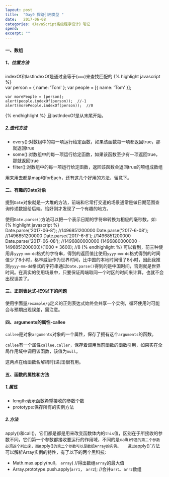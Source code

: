 ```yaml
---
layout: post
title:  "Day9 探路引用类型 "
date:   2017-06-08
categories: 《JavaScript高级程序设计》笔记
spend: 
excerpt: ""
---
```

#### 一、数组
##### 1、位置方法
indexOf和lastIndexOf是通过全等于(`===`)来查找匹配的
{% highlight javascript %}  
    var person = { name: 'Tom' };
    var people = [{ name: 'Tom' }];
    
    var morePeople = [person];
    alert(people.indexOf(person));  //-1
    alert(morePeople.indexOf(person));  //0    
{% endhighlight %} 
且lastIndexOf是从末尾开始。
##### 2.迭代方法
* every():对数组中的每一项运行给定函数，如果该函数每一项都返回true，那就返回true
* some():对数组中的每一项运行给定函数，如果该函数至少有一项返回true，那就返回true
* filter():对数组中的每一项运行给定函数，返回该函数会返回true的项组成数组  

用来用去都是map和forEach，还有这几个好用的方法，留意下。
#### 二、有趣的Date对象
提到`Date`对象就是一大堆的方法，前端和它常打交道的场景通常是做日期范围查询传递数据给后端。恰好刚才发现了一个有趣的地方。

使用`Date.parse()`方法可以把一个表示日期的字符串转换为相应的毫秒数，如:
{% highlight javascript %}  
    Date.parse('2017-06-8');     //1496851200000 
    Date.parse('2017-6-08');     //1496851200000 
    Date.parse('2017-6-8');      //1496851200000
    Date.parse('2017-06-08');    //1496880000000
    (1496880000000 - 1496851200000)/(1000 * 3600);  //8
{% endhighlight %} 
可以看到，前三种使用非`yyyy-mm-dd`格式的字符串，得到的返回值比使用`yyyy-mm-dd`格式得到的时间值少了8小时，格林威治作为世界时间，比中国的本地时间慢了8小时，因此我推测`yyyy-mm-dd`格式的字符串通过`Date.parse()`得到的是中国时间，否则就是世界时间。在真实的使用场景中，只要保证两端取同一个时区的时间来计算，也就不会出现误差了。
#### 三、正则表达式-IE9以下的问题
使用字面量`/example/g`定义的正则表达式始终会共享一个实例，循环使用时可能会与预期出现误差，需注意。
#### 四、arguments的属性-callee
`callee`是对象`arguments`对象的一个属性，保存了拥有这个`arguments`的函数。

`callee`有一个属性`callee.caller`，保存着调用当前函数的函数引用，如果实在全局作用域中调用该函数，该值为`null`。

这两点在给函数名解耦时(递归)很有用。

#### 五、函数的属性和方法
##### 1.属性
* length:表示函数希望接收的参数个数
* prototype:保存所有的实例方法

##### 2.方法
apply()和call()，它们都是都是用来改变函数体内的`this`值，区别在于所接收的参数不同，它们第一个参数都接收要运行的作用域，不同的是call()`传递的第二个参数必须逐个列出来，而`apply()`的第二个参数可以是数组Array的实例。  
通过`apply()`方法可以解析Array实例的特性，有了以下的两个黑科技:
* Math.max.apply(null， `array`)  //得出数组`array`的最大值
* Array.prototype.push.apply(`arr1`， `arr2`);  //合并`arr1、arr2`数组